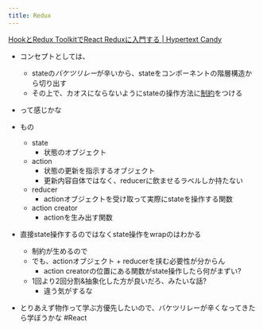 ```yaml
---
title: Redux
---
```


[HookとRedux ToolkitでReact Reduxに入門する | Hypertext Candy](https://www.hypertextcandy.com/learn-react-redux-with-hooks-and-redux-starter-kit)

* コンセプトとしては、
  
  * stateの*バケツリレー*が辛いから、stateをコンポーネントの階層構造から切り出す
  * その上で、カオスにならないようにstateの操作方法に[制約](%E5%88%B6%E7%B4%84.md)をつける
* って感じかな

* もの
  
  * state
    * 状態のオブジェクト
  * action
    * 状態の更新を指示するオブジェクト
    * 更新内容自体ではなく、reducerに飲ませるラベルしか持たない
  * reducer
    * actionオブジェクトを受け取って実際にstateを操作する関数
  * action creator
    * actionを生み出す関数
* 直接state操作するのではなくstate操作をwrapのはわかる
  
  * 制約が生めるので
  * でも、actionオブジェクト + reducerを挟む必要性が分からん
    * action creatorの位置にある関数がstate操作したら何がまずい?
  * 1回より2回分割&抽象化した方が良いだろ、みたいな話?
    * 違う気がするな
* とりあえず物作って学ぶ方優先したいので、バケツリレーが辛くなってきたら学ぼうかな
  \#React
